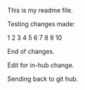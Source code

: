 This is my readme file.

Testing changes made:

1
2
3
4
5
6
7
8
9
10

End of changes.
 
Edit for in-hub change.

Sending back to git hub.